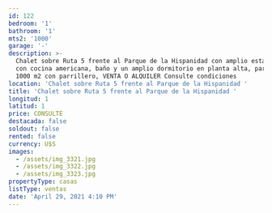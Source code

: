 ```yaml
---
id: 122
bedroom: '1'
bathroom: '1'
mts2: '1000'
garage: '-'
description: >-
  Chalet sobre Ruta 5 frente al Parque de la Hispanidad con amplio estar comedor
  con cocina americana, baño y un amplio dormitorio en planta alta, parque de
  1000 m2 con parrillero, VENTA O ALQUILER Consulte condiciones
location: 'Chalet sobre Ruta 5 frente al Parque de la Hispanidad '
title: 'Chalet sobre Ruta 5 frente al Parque de la Hispanidad '
longitud: 1
latitud: 1
price: CONSULTE
destacada: false
soldout: false
rented: false
currency: U$S
images:
  - /assets/img_3321.jpg
  - /assets/img_3322.jpg
  - /assets/img_3323.jpg
propertyType: casas
listType: ventas
date: 'April 29, 2021 4:10 PM'
---
```


